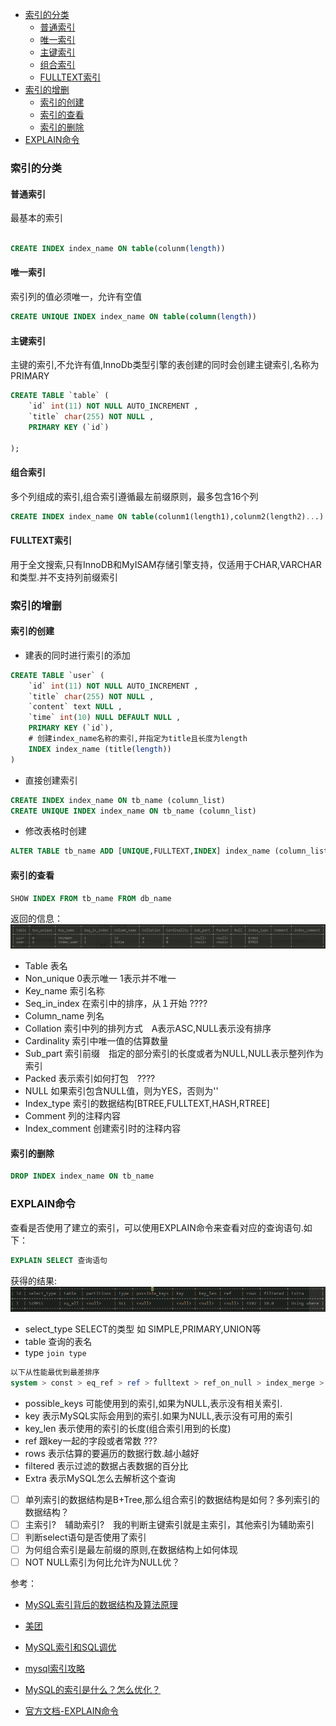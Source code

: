 

<!-- MarkdownTOC -->

- [索引的分类](#索引的分类)
    - [普通索引](#普通索引)
    - [唯一索引](#唯一索引)
    - [主键索引](#主键索引)
    - [组合索引](#组合索引)
    - [FULLTEXT索引](#fulltext索引)
- [索引的增删](#索引的增删)
    - [索引的创建](#索引的创建)
    - [索引的查看](#索引的查看)
    - [索引的删除](#索引的删除)
- [EXPLAIN命令](#explain命令)

<!-- /MarkdownTOC -->

### 索引的分类
#### 普通索引
最基本的索引

```sql

CREATE INDEX index_name ON table(colunm(length))

```
#### 唯一索引
索引列的值必须唯一，允许有空值
```sql
CREATE UNIQUE INDEX index_name ON table(column(length))
```
#### 主键索引
主键的索引,不允许有值,InnoDb类型引擎的表创建的同时会创建主键索引,名称为PRIMARY
```SQL
CREATE TABLE `table` (
    `id` int(11) NOT NULL AUTO_INCREMENT ,
    `title` char(255) NOT NULL ,
    PRIMARY KEY (`id`)

);
```

#### 组合索引
多个列组成的索引,组合索引遵循最左前缀原则，最多包含16个列
```sql
CREATE INDEX index_name ON table(colunm1(length1),colunm2(length2)...)
```
#### FULLTEXT索引
用于全文搜索,只有InnoDB和MyISAM存储引擎支持，仅适用于CHAR,VARCHAR和类型.并不支持列前缀索引


### 索引的增删
#### 索引的创建

- 建表的同时进行索引的添加
```sql
CREATE TABLE `user` (
    `id` int(11) NOT NULL AUTO_INCREMENT ,
    `title` char(255) NOT NULL ,
    `content` text NULL ,
    `time` int(10) NULL DEFAULT NULL ,
    PRIMARY KEY (`id`),
    # 创建index_name名称的索引,并指定为title且长度为length
    INDEX index_name (title(length))
)
```
- 直接创建索引
```sql
CREATE INDEX index_name ON tb_name (column_list)
CREATE UNIQUE INDEX index_name ON tb_name (column_list)
```
- 修改表格时创建
```sql
ALTER TABLE tb_name ADD [UNIQUE,FULLTEXT,INDEX] index_name (column_list)
```
#### 索引的查看
```sql
SHOW INDEX FROM tb_name FROM db_name
```
返回的信息：
![](show_index.png)

- Table 表名
- Non_unique 0表示唯一 1表示并不唯一
- Key_name 索引名称
- Seq_in_index 在索引中的排序，从１开始 ????
- Column_name 列名
- Collation 索引中列的排列方式　A表示ASC,NULL表示没有排序
- Cardinality 索引中唯一值的估算数量
- Sub_part 索引前缀　指定的部分索引的长度或者为NULL,NULL表示整列作为索引
- Packed 表示索引如何打包　????
- NULL 如果索引包含NULL值，则为YES，否则为''
- Index_type 索引的数据结构[BTREE,FULLTEXT,HASH,RTREE]
- Comment 列的注释内容
- Index_comment 创建索引时的注释内容

#### 索引的删除
```sql
DROP INDEX index_name ON tb_name
```
### EXPLAIN命令
查看是否使用了建立的索引，可以使用EXPLAIN命令来查看对应的查询语句.如下：
```sql
EXPLAIN SELECT 查询语句
```
获得的结果:![](explain_output.png)
- select_type SELECT的类型 如 SIMPLE,PRIMARY,UNION等
- table 查询的表名
- type ```join type```

```sql
以下从性能最优到最差排序 
system > const > eq_ref > ref > fulltext > ref_on_null > index_merge > unique_subquery > index_subquery > range > index > ALL
```
- possible_keys 可能使用到的索引,如果为NULL,表示没有相关索引.
- key 表示MySQL实际会用到的索引.如果为NULL,表示没有可用的索引
- key_len 表示使用的索引的长度(组合索引用到的长度)
- ref 跟key一起的字段或者常数 ???
- rows 表示估算的要遍历的数据行数.越小越好
- filtered 表示过滤的数据占表数据的百分比
- Extra 表示MySQL怎么去解析这个查询

- [ ] 单列索引的数据结构是B+Tree,那么组合索引的数据结构是如何？多列索引的数据结构？
- [ ] 主索引?　辅助索引?　我的判断主键索引就是主索引，其他索引为辅助索引
- [ ] 判断select语句是否使用了索引
- [ ] 为何组合索引是最左前缀的原则,在数据结构上如何体现
- [ ] NOT NULL索引为何比允许为NULL优？

参考：
- [MySQL索引背后的数据结构及算法原理](http://blog.codinglabs.org/articles/theory-of-mysql-index.html)

- [美团](https://tech.meituan.com/2014/06/30/mysql-index.html)

- [MySQL索引和SQL调优](https://juejin.im/post/5a6873fbf265da3e393a97fa)
- [mysql索引攻略](https://www.cnblogs.com/nixi8/p/4574709.html)
- [MySQL的索引是什么？怎么优化？](https://my.oschina.net/liughDevelop/blog/1788148)
- [官方文档-EXPLAIN命令](https://dev.mysql.com/doc/refman/5.5/en/explain-output.html#explain_possible_keys)






























